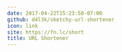 ```yaml
---
date: 2017-04-22T15:23:58-07:00
github: d4l3k/sketchy-url-shortener
icon: link
site: https://fn.lc/short
title: URL Shortener
---
```


